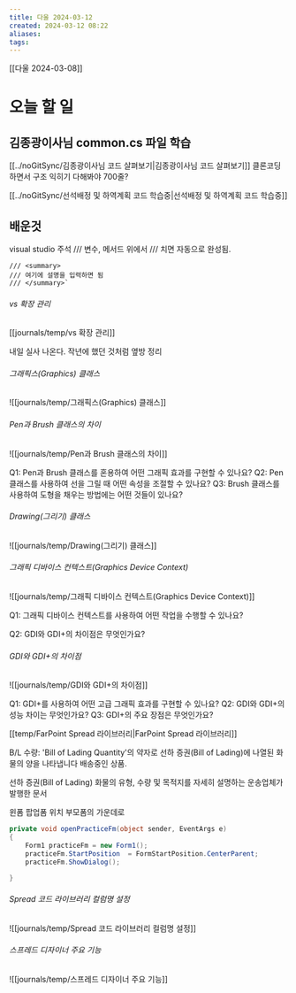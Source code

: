 ```yaml
---
title: 다울 2024-03-12
created: 2024-03-12 08:22
aliases: 
tags:
---
```

[[다울 2024-03-08]]
# 오늘 할 일
## 김종광이사님 common.cs 파일 학습
[[../noGitSync/김종광이사님 코드 살펴보기|김종광이사님 코드 살펴보기]]
클론코딩 하면서 구조 익히기
다해봐야 700줄?

[[../noGitSync/선석배정 및 하역계획 코드 학습중|선석배정 및 하역계획 코드 학습중]]
## 배운것
visual studio 주석
/// 변수, 메서드 위에서 /// 치면 자동으로 완성됨.
```
/// <summary>
/// 여기에 설명을 입력하면 됨
/// </summary>`
```

###### vs 확장 관리
[[journals/temp/vs 확장 관리]]


내일 실사 나온다.
작년에 했던 것처럼 옆방 정리

###### 그래픽스(Graphics) 클래스
![[journals/temp/그래픽스(Graphics) 클래스]]



###### Pen과 Brush 클래스의 차이
![[journals/temp/Pen과 Brush 클래스의 차이]]


Q1: Pen과 Brush 클래스를 혼용하여 어떤 그래픽 효과를 구현할 수 있나요?
Q2: Pen 클래스를 사용하여 선을 그릴 때 어떤 속성을 조절할 수 있나요?
Q3: Brush 클래스를 사용하여 도형을 채우는 방법에는 어떤 것들이 있나요?

###### Drawing(그리기) 클래스
![[journals/temp/Drawing(그리기) 클래스]]


###### 그래픽 디바이스 컨텍스트(Graphics Device Context)
![[journals/temp/그래픽 디바이스 컨텍스트(Graphics Device Context)]]


Q1: 그래픽 디바이스 컨텍스트를 사용하여 어떤 작업을 수행할 수 있나요?


Q2: GDI와 GDI+의 차이점은 무엇인가요?
###### GDI와 GDI+의 차이점
![[journals/temp/GDI와 GDI+의 차이점]]


Q1: GDI+를 사용하여 어떤 고급 그래픽 효과를 구현할 수 있나요?
Q2: GDI와 GDI+의 성능 차이는 무엇인가요?
Q3: GDI+의 주요 장점은 무엇인가요?



[[temp/FarPoint Spread 라이브러리|FarPoint Spread 라이브러리]]


B/L 수량: 
'Bill of Lading Quantity'의 약자로 선하 증권(Bill of Lading)에 나열된 화물의 양을 나타냅니다
배송중인 상품.

선하 증권(Bill of Lading)
화물의 유형, 수량 및 목적지를 자세히 설명하는 운송업체가 발행한 문서



윈폼 팝업폼 위치 부모폼의 가운데로
```cs
private void openPracticeFm(object sender, EventArgs e)
{
    Form1 practiceFm = new Form1();
    practiceFm.StartPosition  = FormStartPosition.CenterParent;
    practiceFm.ShowDialog();

}
```

###### Spread 코드 라이브러리 컬럼명 설정
![[journals/temp/Spread 코드 라이브러리 컬럼명 설정]]




###### 스프레드 디자이너 주요 기능
![[journals/temp/스프레드 디자이너 주요 기능]]


